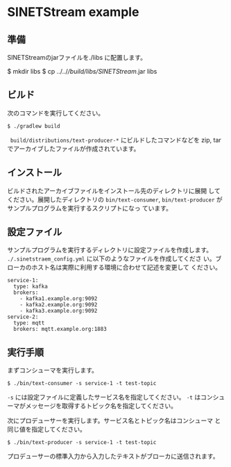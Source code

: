 <!--
Copyright (C) 2019 National Institute of Informatics

Licensed to the Apache Software Foundation (ASF) under one
or more contributor license agreements.  See the NOTICE file
distributed with this work for additional information
regarding copyright ownership.  The ASF licenses this file
to you under the Apache License, Version 2.0 (the
"License"); you may not use this file except in compliance
with the License.  You may obtain a copy of the License at

  http://www.apache.org/licenses/LICENSE-2.0

Unless required by applicable law or agreed to in writing,
software distributed under the License is distributed on an
"AS IS" BASIS, WITHOUT WARRANTIES OR CONDITIONS OF ANY
KIND, either express or implied.  See the License for the
specific language governing permissions and limitations
under the License.
-->

# SINETStream example

## 準備

SINETStreamのjarファイルを./libs に配置します。

$ mkdir libs
$ cp ../../*/build/libs/SINETStream*.jar libs

## ビルド

次のコマンドを実行してください。

```
$ ./gradlew build
```

` build/distributions/text-producer-*` にビルドしたコマンドなどを
zip, tar でアーカイブしたファイルが作成されています。


## インストール

ビルドされたアーカイブファイルをインストール先のディレクトリに展開
してください。展開したディレクトリの `bin/text-consumer`,
`bin/text-producer` がサンプルプログラムを実行するスクリプトになっ
ています。

## 設定ファイル

サンプルプログラムを実行するディレクトリに設定ファイルを作成します。
`./.sinetstraem_config.yml` に以下のようなファイルを作成してくださ
い。ブローカのホスト名は実際に利用する環境に合わせて記述を変更して
ください。

```
service-1:
  type: kafka
  brokers:
    - kafka1.example.org:9092
    - kafka2.example.org:9092
    - kafka3.example.org:9092
service-2:
  type: mqtt
  brokers: mqtt.example.org:1883
```

## 実行手順

まずコンシューマを実行します。

```
$ ./bin/text-consumer -s service-1 -t test-topic
```

`-s` には設定ファイルに定義したサービス名を指定してください。
`-t` はコンシューマがメッセージを取得するトピック名を指定してください。

次にプロデューサーを実行します。サービス名とトピック名はコンシューマ
と同じ値を指定してください。

```
$ ./bin/text-producer -s service-1 -t test-topic
```

プロデューサーの標準入力から入力したテキストがブローカに送信されます。
